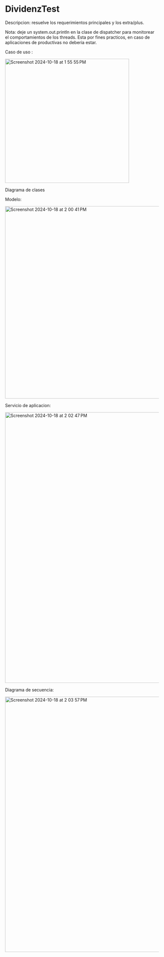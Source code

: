 # DividenzTest

Descripcion: resuelve los requerimientos principales y los extra/plus.

Nota: deje un system.out.println en la clase de dispatcher para monitorear el comportamientos de los threads. Esta por fines practicos, en caso de aplicaciones de productivas no deberia estar.

Caso de uso :

<img width="406" alt="Screenshot 2024-10-18 at 1 55 55 PM" src="https://github.com/user-attachments/assets/2bbbc750-a685-445f-9487-a0e7498fd88e">

Diagrama de clases

Modelo:

<img width="629" alt="Screenshot 2024-10-18 at 2 00 41 PM" src="https://github.com/user-attachments/assets/0fe5dda3-e352-41a6-bbc9-3a20944f217d">

Servicio de aplicacion:

<img width="885" alt="Screenshot 2024-10-18 at 2 02 47 PM" src="https://github.com/user-attachments/assets/1174ccd2-1eba-4b1d-84ad-01c42ad51388">


Diagrama de secuencia:

<img width="835" alt="Screenshot 2024-10-18 at 2 03 57 PM" src="https://github.com/user-attachments/assets/f4ce8b49-26e9-444f-86a5-8dea12ff1edd">
